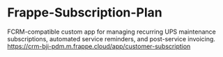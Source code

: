 # Frappe-Subscription-Plan
FCRM-compatible custom app for managing recurring UPS maintenance subscriptions, automated service reminders, and post-service invoicing.
https://crm-bji-pdm.m.frappe.cloud/app/customer-subscription
